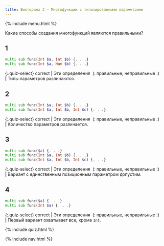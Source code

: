 ```yaml
---
title: Викторина 2 — Многофункции с типизированными параметрами
---
```


{% include menu.html %}

Какие способы создания многофункций являются правильными?

## 1

```raku
multi sub func(Int $a, Int $b) {. . .}
multi sub func(Int $a, Num $b) {. . .}
```

{:.quiz-select}
correct | Эти определения&nbsp; (: правильные, неправильные :) | Типы параметров различаются.

## 2

```raku
multi sub func(Int $a, Int $b) {. . .}
multi sub func(Int $a, Int $b, Int $c) {. . .}
```

{:.quiz-select}
correct | Эти определения&nbsp; (: правильные, неправильные :) | Количество параметров различается.

## 3

```raku
multi sub func($a) {. . .}
multi sub func(Int $a, Int $b) {. . .}
multi sub func(Int $a, Int $b, Int $c) {. . .}
```

{:.quiz-select}
correct | Эти определения&nbsp; (: правильные, неправильные :) | Вариант с единственным позиционным параметром допустим.

## 4

```raku
multi sub func($a) {. . .}
multi sub func(Int $a) {. . .}
```

{:.quiz-select}
correct | Эти определения&nbsp; (: правильные, неправильные :) | Первый вариант охватывает все, кроме `Int`.


{% include quiz.html %}

{% include nav.html %}